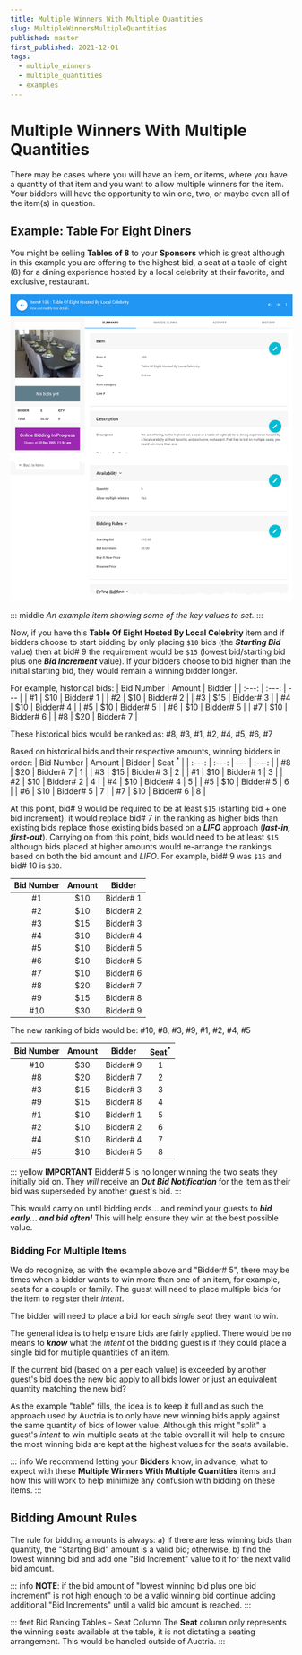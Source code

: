 ```yaml
---
title: Multiple Winners With Multiple Quantities
slug: MultipleWinnersMultipleQuantities
published: master
first_published: 2021-12-01
tags:
  - multiple_winners
  - multiple_quantities
  - examples
---
```


# Multiple Winners With Multiple Quantities

There may be cases where you will have an item, or items, where you have a quantity of that item and you want to allow multiple winners for the item. Your bidders will have the opportunity to win one, two, or maybe even all of the item(s) in question.

## Example: Table For Eight Diners

You might be selling **Tables of 8** to your **Sponsors** which is great although in this example you are offering to the highest bid, a seat at a table of eight (8) for a dining experience hosted by a local celebrity at their favorite, and exclusive, restaurant.

![img](./index.assets/TableOfEight.png)

::: middle
*An example item showing some of the key values to set.*
:::

Now, if you have this **Table Of Eight Hosted By Local Celebrity** item and if bidders choose to start bidding by only placing `$10` bids (the **_Starting Bid_** value) then at bid# 9 the requirement would be `$15` (lowest bid/starting bid plus one **_Bid Increment_** value). If your bidders choose to bid higher than the initial starting bid, they would remain a winning bidder longer.

For example, historical bids:
| Bid Number | Amount | Bidder |
| :---: | :---: | --- |
| #1  | $10 | Bidder# 1 |
| #2 | $10 | Bidder# 2 |
| #3 | $15 | Bidder# 3 |
| #4 | $10 | Bidder# 4 |
| #5 | $10 | Bidder# 5 |
| #6 | $10 | Bidder# 5 |
| #7 | $10 | Bidder# 6 |
| #8 | $20 | Bidder# 7 |

These historical bids would be ranked as: #8, #3, #1, #2, #4, #5, #6, #7

Based on historical bids and their respective amounts, winning bidders in order:
| Bid Number | Amount | Bidder | Seat <sup>*</sup> |
| :---: | :---: | --- | :---: |
| #8 | $20 | Bidder# 7 | 1 |
| #3 | $15 | Bidder# 3 | 2 |
| #1  | $10 | Bidder# 1 | 3 |
| #2 | $10 | Bidder# 2 | 4 |
| #4 | $10 | Bidder# 4 | 5 |
| #5 | $10 | Bidder# 5 | 6 |
| #6 | $10 | Bidder# 5 | 7 |
| #7 | $10 | Bidder# 6 | 8 |

At this point, bid# 9 would be required to be at least `$15` (starting bid + one bid increment), it would replace bid# 7 in the ranking as higher bids than existing bids replace those existing bids based on a **_LIFO_** approach (**_last-in, first-out_**). Carrying on from this point, bids would need to be at least `$15` although bids placed at higher amounts would re-arrange the rankings based on both the bid amount and *LIFO*. For example, bid# 9 was `$15` and bid# 10 is `$30`.

| Bid Number | Amount | Bidder |
| :---: | :---: | --- |
| #1  | $10 | Bidder# 1 |
| #2 | $10 | Bidder# 2 |
| #3 | $15 | Bidder# 3 |
| #4 | $10 | Bidder# 4 |
| #5 | $10 | Bidder# 5 |
| #6 | $10 | Bidder# 5 |
| #7 | $10 | Bidder# 6 |
| #8 | $20 | Bidder# 7 |
| #9 | $15 | Bidder# 8 |
| #10 | $30 | Bidder# 9 |

The new ranking of bids would be: #10, #8, #3, #9, #1, #2, #4, #5

| Bid Number | Amount | Bidder | Seat<sup>*</sup> |
| :---: | :---: | --- | :---: |
| #10 | $30 | Bidder# 9 | 1 |
| #8 | $20 | Bidder# 7 | 2 |
| #3 | $15 | Bidder# 3 | 3 |
| #9 | $15 | Bidder# 8 | 4 |
| #1  | $10 | Bidder# 1 | 5 |
| #2 | $10 | Bidder# 2 | 6 |
| #4 | $10 | Bidder# 4 | 7 |
| #5 | $10 | Bidder# 5 | 8 |

::: yellow
**IMPORTANT**
Bidder# 5 is no longer winning the two seats they initially bid on. They *will* receive an **_Out Bid Notification_** for the item as their bid was superseded by another guest's bid.
:::

This would carry on until bidding ends... and remind your guests to **_bid early... and bid often!_**
This will help ensure they win at the best possible value.

### Bidding For Multiple Items

We do recognize, as with the example above and "Bidder# 5", there may be times when a bidder wants to win more than one of an item, for example, seats for a couple or family. The guest will need to place multiple bids for the item to register their *intent*.

The bidder will need to place a bid for each *single seat* they want to win.

The general idea is to help ensure bids are fairly applied. There would be no means to **_know_** what the *intent* of the bidding guest is if they could place a single bid for multiple quantities of an item.

If the current bid (based on a per each value) is exceeded by another guest's bid does the new bid apply to all bids lower or just an equivalent quantity matching the new bid?

As the example "table" fills, the idea is to keep it full and as such the approach used by Auctria is to only have new winning bids apply against the same quantity of bids of lower value. Although this might "split" a guest's *intent* to win multiple seats at the table overall it will help to ensure the most winning bids are kept at the highest values for the seats available.

::: info
We recommend letting your **Bidders** know, in advance, what to expect with these **Multiple Winners With Multiple Quantities** items and how this will work to help minimize any confusion with bidding on these items.
:::

<HRDiv/>

## Bidding Amount Rules

The rule for bidding amounts is always:
a) if there are less winning bids than quantity, the "Starting Bid" amount is a valid bid; otherwise,
b) find the lowest winning bid and add one "Bid Increment" value to it for the next valid bid amount.

::: info
**NOTE**: if the bid amount of "lowest winning bid plus one bid increment" is not high enough to be a valid winning bid continue adding additional "Bid Increments" until a valid bid amount is reached.
:::

<HRDiv/>

::: feet Bid Ranking Tables - Seat Column
The **Seat** column only represents the winning seats available at the table, it is not dictating a seating arrangement. This would be handled outside of Auctria.
:::

<HRDiv/>

<ChildPages/>
<Revised text="Reviewed" date="2022-04-04"/>
